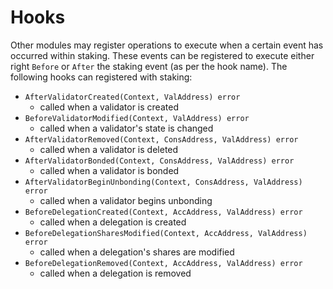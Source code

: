 # Hooks

Other modules may register operations to execute when a certain event has
occurred within staking.  These events can be registered to execute either
right `Before` or `After` the staking event (as per the hook name). The
following hooks can registered with staking:

- `AfterValidatorCreated(Context, ValAddress) error`
    - called when a validator is created
- `BeforeValidatorModified(Context, ValAddress) error`
    - called when a validator's state is changed
- `AfterValidatorRemoved(Context, ConsAddress, ValAddress) error`
    - called when a validator is deleted
- `AfterValidatorBonded(Context, ConsAddress, ValAddress) error`
    - called when a validator is bonded
- `AfterValidatorBeginUnbonding(Context, ConsAddress, ValAddress) error`
    - called when a validator begins unbonding
- `BeforeDelegationCreated(Context, AccAddress, ValAddress) error`
    - called when a delegation is created
- `BeforeDelegationSharesModified(Context, AccAddress, ValAddress) error`
    - called when a delegation's shares are modified
- `BeforeDelegationRemoved(Context, AccAddress, ValAddress) error`
    - called when a delegation is removed
